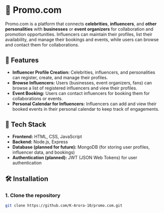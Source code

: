 # 🎉 Promo.com

Promo.com is a platform that connects **celebrities**, **influencers**, and **other personalities** with **businesses** or **event organizers** for collaboration and promotion opportunities. Influencers can maintain their profiles, list their availability, and manage their bookings and events, while users can browse and contact them for collaborations.

## 🚀 Features

- **Influencer Profile Creation:** Celebrities, influencers, and personalities can register, create, and manage their profiles.
- **Browse Influencers:** Users (businesses, event organizers, fans) can browse a list of registered influencers and view their profiles.
- **Event Booking:** Users can contact influencers for booking them for collaborations or events.
- **Personal Calendar for Influencers:** Influencers can add and view their booked events in their personal calendar to keep track of engagements.

## 🔧 Tech Stack

- **Frontend:** HTML, CSS, JavaScript
- **Backend:** Node.js, Express
- **Database (planned for future):** MongoDB (for storing user profiles, influencer data, and bookings)
- **Authentication (planned):** JWT (JSON Web Tokens) for user authentication

## 🛠️ Installation

### 1. Clone the repository

```bash
git clone https://github.com/K-Arora-10/promo.com.git
